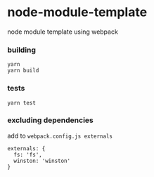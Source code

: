 # node-module-template
node module template using webpack

### building
```
yarn
yarn build
```

### tests
```
yarn test
```

### excluding dependencies
add to `webpack.config.js externals`
```
externals: {
  fs: 'fs',
  winston: 'winston'  
}
```
